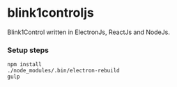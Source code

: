 # blink1controljs

Blink1Control written in ElectronJs, ReactJs and NodeJs.


### Setup steps

```
npm install
./node_modules/.bin/electron-rebuild
gulp
```


